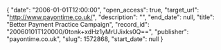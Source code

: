 {
  "date": "2006-01-01T12:00:00", 
  "open_access": true, 
  "target_url": "http://www.payontime.co.uk/", 
  "description": "", 
  "end_date": null, 
  "title": "Better Payment Practice Campaign", 
  "record_id": "20060101T120000/0tonk+xdHz1yMrUJixks0Q==", 
  "publisher": "payontime.co.uk", 
  "slug": 1572868, 
  "start_date": null
}

